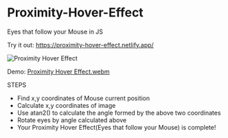 # Proximity-Hover-Effect
Eyes that follow your Mouse in JS


Try it out: https://proximity-hover-effect.netlify.app/

![Proximity Hover Effect](https://user-images.githubusercontent.com/26090486/192859716-83cacbdf-fed6-4115-b488-f0c3d7908698.png)

Demo: 
[Proximity Hover Effect.webm](https://user-images.githubusercontent.com/26090486/192859753-fae0a2d1-780c-489e-91ca-e979ddfa0886.webm)

STEPS
- Find x,y coordinates of Mouse current position
- Calculate x,y coordinates of image
- Use atan2() to calculate the angle formed by the above two coordinates 
- Rotate eyes by angle calculated above
- Your Proximity Hover Effect(Eyes that follow your Mouse) is complete! 
